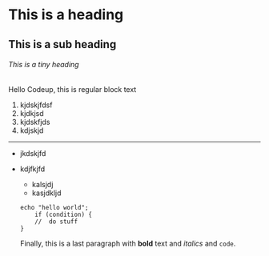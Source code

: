 # This is a heading
## This is a sub heading
###### This is a tiny heading

Hello Codeup, this is regular block text

1.	kjdskjfdsf
1.	kjdkjsd
1. 	kjdskfjds
1. 	kdjskjd

---

*	jkdskjfd
*	kdjfkjfd
	*	kalsjdj
	*	kasjdkljd

	```
	echo "hello world";
		if (condition) {
		//	do stuff
	}
	```

	Finally, this is a last paragraph with **bold** text and *italics* and `code`.